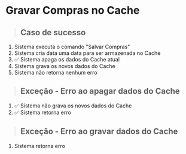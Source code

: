 # Gravar Compras no Cache

> ## Caso de sucesso

1. Sistema executa o comando "Salvar Compras"
2. Sistema cria data uma data para ser armazenada no Cache
3. ✅ Sistema apaga os dados do Cache atual
4. Sistema grava os novos dados do Cache
5. Sistema não retorna nenhum erro

> ## Exceção - Erro ao apagar dados do Cache

1. ✅ Sistema não grava os novos dados do Cache
2. ✅ Sistema retorna erro

> ## Exceção - Erro ao gravar dados do Cache

1. Sistema retorna erro
